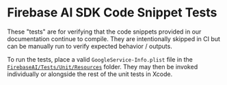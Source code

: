 # Firebase AI SDK Code Snippet Tests

These "tests" are for verifying that the code snippets provided in our
documentation continue to compile. They are intentionally skipped in CI but can
be manually run to verify expected behavior / outputs.

To run the tests, place a valid `GoogleService-Info.plist` file in the
[`FirebaseAI/Tests/Unit/Resources`](https://github.com/firebase/firebase-ios-sdk/tree/main/FirebaseAI/Tests/Unit/Resources)
folder. They may then be invoked individually or alongside the rest of the unit
tests in Xcode.

